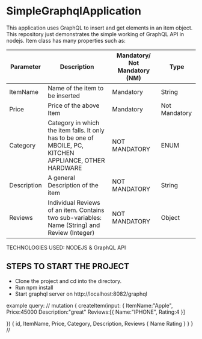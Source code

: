 # SimpleGraphqlApplication
This application uses GraphQL to insert and get elements in an item object. This repository just demonstrates the simple working of GraphQL API in nodejs. 
Item class has many properties such as:

Parameter | Description | Mandatory/ Not Mandatory (NM) | Type |
--|--|--| --|
ItemName | Name of the item to be inserted | Mandatory | String |
Price | Price of the above Item | Mandatory | Not Mandatory | Integer |
Category | Category in which the item falls. It only has to be one of MBOILE, PC, KITCHEN APPLIANCE, OTHER HARDWARE | NOT MANDATORY | ENUM |
Description | A general Description of the item | NOT MANDATORY | String |
Reviews | Individual Reviews of an item. Contains two sub-variables: Name (String) and Review (Integer)  | NOT MANDATORY | Object |

TECHNOLOGIES USED: NODEJS & GraphQL API

## STEPS TO START THE PROJECT
- Clone the project and cd into the directory.
- Run npm install
- Start graphql server on http://localhost:8082/graphql

example query:
//
mutation {
  createItem(input: {
    ItemName:"Apple",
    Price:45000
    Description:"great"
    Reviews:[{
      Name:"IPHONE",
      Rating:4
    }]
    
  }) {
    id,
    ItemName,
    Price,
    Category,
    Description,
    Reviews {
      Name
      Rating
    }
  } 
}
//
